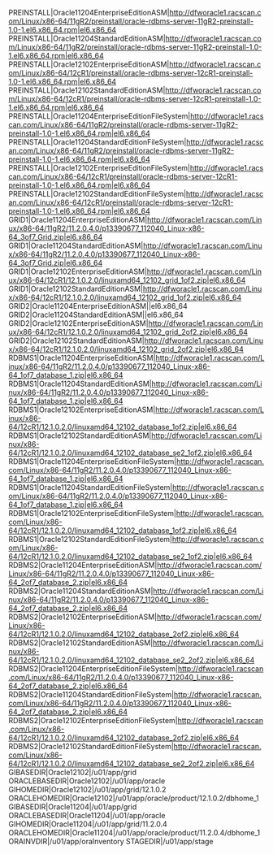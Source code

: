 PREINSTALL|Oracle11204EnterpriseEditionASM|http://dfworacle1.racscan.com/Linux/x86-64/11gR2/preinstall/oracle-rdbms-server-11gR2-preinstall-1.0-1.el6.x86_64.rpm|el6.x86_64
PREINSTALL|Oracle11204StandardEditionASM|http://dfworacle1.racscan.com/Linux/x86-64/11gR2/preinstall/oracle-rdbms-server-11gR2-preinstall-1.0-1.el6.x86_64.rpm|el6.x86_64
PREINSTALL|Oracle12102EnterpriseEditionASM|http://dfworacle1.racscan.com/Linux/x86-64/12cR1/preinstall/oracle-rdbms-server-12cR1-preinstall-1.0-1.el6.x86_64.rpm|el6.x86_64
PREINSTALL|Oracle12102StandardEditionASM|http://dfworacle1.racscan.com/Linux/x86-64/12cR1/preinstall/oracle-rdbms-server-12cR1-preinstall-1.0-1.el6.x86_64.rpm|el6.x86_64
PREINSTALL|Oracle11204EnterpriseEditionFileSystem|http://dfworacle1.racscan.com/Linux/x86-64/11gR2/preinstall/oracle-rdbms-server-11gR2-preinstall-1.0-1.el6.x86_64.rpm|el6.x86_64
PREINSTALL|Oracle11204StandardEditionFileSystem|http://dfworacle1.racscan.com/Linux/x86-64/11gR2/preinstall/oracle-rdbms-server-11gR2-preinstall-1.0-1.el6.x86_64.rpm|el6.x86_64
PREINSTALL|Oracle12102EnterpriseEditionFileSystem|http://dfworacle1.racscan.com/Linux/x86-64/12cR1/preinstall/oracle-rdbms-server-12cR1-preinstall-1.0-1.el6.x86_64.rpm|el6.x86_64
PREINSTALL|Oracle12102StandardEditionFileSystem|http://dfworacle1.racscan.com/Linux/x86-64/12cR1/preinstall/oracle-rdbms-server-12cR1-preinstall-1.0-1.el6.x86_64.rpm|el6.x86_64
GRID1|Oracle11204EnterpriseEditionASM|http://dfworacle1.racscan.com/Linux/x86-64/11gR2/11.2.0.4.0/p13390677_112040_Linux-x86-64_3of7_Grid.zip|el6.x86_64
GRID1|Oracle11204StandardEditionASM|http://dfworacle1.racscan.com/Linux/x86-64/11gR2/11.2.0.4.0/p13390677_112040_Linux-x86-64_3of7_Grid.zip|el6.x86_64
GRID1|Oracle12102EnterpriseEditionASM|http://dfworacle1.racscan.com/Linux/x86-64/12cR1/12.1.0.2.0/linuxamd64_12102_grid_1of2.zip|el6.x86_64
GRID1|Oracle12102StandardEditionASM|http://dfworacle1.racscan.com/Linux/x86-64/12cR1/12.1.0.2.0/linuxamd64_12102_grid_1of2.zip|el6.x86_64
GRID2|Oracle11204EnterpriseEditionASM|<NONE>|el6.x86_64
GRID2|Oracle11204StandardEditionASM|<NONE>|el6.x86_64
GRID2|Oracle12102EnterpriseEditionASM|http://dfworacle1.racscan.com/Linux/x86-64/12cR1/12.1.0.2.0/linuxamd64_12102_grid_2of2.zip|el6.x86_64
GRID2|Oracle12102StandardEditionASM|http://dfworacle1.racscan.com/Linux/x86-64/12cR1/12.1.0.2.0/linuxamd64_12102_grid_2of2.zip|el6.x86_64
RDBMS1|Oracle11204EnterpriseEditionASM|http://dfworacle1.racscan.com/Linux/x86-64/11gR2/11.2.0.4.0/p13390677_112040_Linux-x86-64_1of7_database_1.zip|el6.x86_64
RDBMS1|Oracle11204StandardEditionASM|http://dfworacle1.racscan.com/Linux/x86-64/11gR2/11.2.0.4.0/p13390677_112040_Linux-x86-64_1of7_database_1.zip|el6.x86_64
RDBMS1|Oracle12102EnterpriseEditionASM|http://dfworacle1.racscan.com/Linux/x86-64/12cR1/12.1.0.2.0/linuxamd64_12102_database_1of2.zip|el6.x86_64
RDBMS1|Oracle12102StandardEditionASM|http://dfworacle1.racscan.com/Linux/x86-64/12cR1/12.1.0.2.0/linuxamd64_12102_database_se2_1of2.zip|el6.x86_64
RDBMS1|Oracle11204EnterpriseEditionFileSystem|http://dfworacle1.racscan.com/Linux/x86-64/11gR2/11.2.0.4.0/p13390677_112040_Linux-x86-64_1of7_database_1.zip|el6.x86_64
RDBMS1|Oracle11204StandardEditionFileSystem|http://dfworacle1.racscan.com/Linux/x86-64/11gR2/11.2.0.4.0/p13390677_112040_Linux-x86-64_1of7_database_1.zip|el6.x86_64
RDBMS1|Oracle12102EnterpriseEditionFileSystem|http://dfworacle1.racscan.com/Linux/x86-64/12cR1/12.1.0.2.0/linuxamd64_12102_database_1of2.zip|el6.x86_64
RDBMS1|Oracle12102StandardEditionFileSystem|http://dfworacle1.racscan.com/Linux/x86-64/12cR1/12.1.0.2.0/linuxamd64_12102_database_se2_1of2.zip|el6.x86_64
RDBMS2|Oracle11204EnterpriseEditionASM|http://dfworacle1.racscan.com/Linux/x86-64/11gR2/11.2.0.4.0/p13390677_112040_Linux-x86-64_2of7_database_2.zip|el6.x86_64
RDBMS2|Oracle11204StandardEditionASM|http://dfworacle1.racscan.com/Linux/x86-64/11gR2/11.2.0.4.0/p13390677_112040_Linux-x86-64_2of7_database_2.zip|el6.x86_64
RDBMS2|Oracle12102EnterpriseEditionASM|http://dfworacle1.racscan.com/Linux/x86-64/12cR1/12.1.0.2.0/linuxamd64_12102_database_2of2.zip|el6.x86_64
RDBMS2|Oracle12102StandardEditionASM|http://dfworacle1.racscan.com/Linux/x86-64/12cR1/12.1.0.2.0/linuxamd64_12102_database_se2_2of2.zip|el6.x86_64
RDBMS2|Oracle11204EnterpriseEditionFileSystem|http://dfworacle1.racscan.com/Linux/x86-64/11gR2/11.2.0.4.0/p13390677_112040_Linux-x86-64_2of7_database_2.zip|el6.x86_64
RDBMS2|Oracle11204StandardEditionFileSystem|http://dfworacle1.racscan.com/Linux/x86-64/11gR2/11.2.0.4.0/p13390677_112040_Linux-x86-64_2of7_database_2.zip|el6.x86_64
RDBMS2|Oracle12102EnterpriseEditionFileSystem|http://dfworacle1.racscan.com/Linux/x86-64/12cR1/12.1.0.2.0/linuxamd64_12102_database_2of2.zip|el6.x86_64
RDBMS2|Oracle12102StandardEditionFileSystem|http://dfworacle1.racscan.com/Linux/x86-64/12cR1/12.1.0.2.0/linuxamd64_12102_database_se2_2of2.zip|el6.x86_64
GIBASEDIR|Oracle12102|/u01/app/grid
ORACLEBASEDIR|Oracle12102|/u01/app/oracle
GIHOMEDIR|Oracle12102|/u01/app/grid/12.1.0.2
ORACLEHOMEDIR|Oracle12102|/u01/app/oracle/product/12.1.0.2/dbhome_1
GIBASEDIR|Oracle11204|/u01/app/grid
ORACLEBASEDIR|Oracle11204|/u01/app/oracle
GIHOMEDIR|Oracle11204|/u01/app/grid/11.2.0.4
ORACLEHOMEDIR|Oracle11204|/u01/app/oracle/product/11.2.0.4/dbhome_1
ORAINVDIR|/u01/app/oraInventory
STAGEDIR|/u01/app/stage
